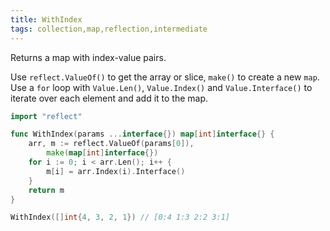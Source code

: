 ```yaml
---
title: WithIndex
tags: collection,map,reflection,intermediate
---
```


Returns a map with index-value pairs.

Use `reflect.ValueOf()` to get the array or slice, `make()` to create a new `map`.
Use a `for` loop with `Value.Len()`, `Value.Index()` and `Value.Interface()` to iterate over each element and add it to the map.

```go
import "reflect"

func WithIndex(params ...interface{}) map[int]interface{} {
	arr, m := reflect.ValueOf(params[0]),
		make(map[int]interface{})
	for i := 0; i < arr.Len(); i++ {
		m[i] = arr.Index(i).Interface()
	}
	return m
}
```

```go
WithIndex([]int{4, 3, 2, 1}) // [0:4 1:3 2:2 3:1]
```

